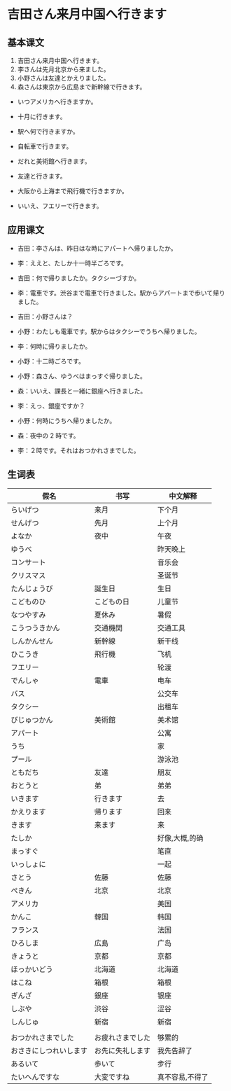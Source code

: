 # 吉田さん来月中国へ行きます

## 基本课文

1. 吉田さん来月中国へ行きます。
2. 李さんは先月北京から来ました。
3. 小野さんは友達とかえりました。
4. 森さんは東京から広島まで新幹線で行きます。

- いつアメリカへ行きますか。
- 十月に行きます。

- 駅へ何で行きますか。
- 自転車で行きます。

- だれと美術館へ行きます。
- 友達と行きます。

- 大阪から上海まで飛行機で行きますか。
- いいえ、フエリーで行きます。

## 应用课文

- 吉田：李さんは、昨日はな時にアパートへ帰りましたか。
- 李：ええと、たしか十一時半ごろです。
- 吉田：何で帰りましたか。タクシーづすか。
- 李：電車です。渋谷まで電車で行きました。駅からアパートまで歩いて帰りました。
- 吉田：小野さんは？
- 小野：わたしも電車です。駅からはタクシーでうちへ帰りました。
- 李：何時に帰りましたか。
- 小野：十二時ごろです。

- 小野：森さん、ゆうべはまっすぐ帰りました。
- 森：いいえ、課長と一緒に銀座へ行きました。
- 李：えっ、銀座ですか？
- 小野：何時にうちへ帰りましたか。
- 森：夜中の 2 時です。
- 李：２時です。それはおつかれさまでした。

## 生词表

| 假名                   | 书写             | 中文解释        |
| ---------------------- | ---------------- | --------------- |
| らいげつ               | 来月             | 下个月          |
| せんげつ               | 先月             | 上个月          |
| よなか                 | 夜中             | 午夜            |
| ゆうべ                 |                  | 昨天晚上        |
| コンサート             |                  | 音乐会          |
| クリスマス             |                  | 圣诞节          |
| たんじょうび           | 誕生日           | 生日            |
| こどものひ             | こどもの日       | 儿童节          |
| なつやすみ             | 夏休み           | 暑假            |
| こうつうきかん         | 交通機関         | 交通工具        |
| しんかんせん           | 新幹線           | 新干线          |
| ひこうき               | 飛行機           | 飞机            |
| フエリー               |                  | 轮渡            |
| でんしゃ               | 電車             | 电车            |
| バス                   |                  | 公交车          |
| タクシー               |                  | 出租车          |
| びじゅつかん           | 美術館           | 美术馆          |
| アパート               |                  | 公寓            |
| うち                   |                  | 家              |
| プール                 |                  | 游泳池          |
| ともだち               | 友達             | 朋友            |
| おとうと               | 弟               | 弟弟            |
| いきます               | 行きます         | 去              |
| かえります             | 帰ります         | 回来            |
| きます                 | 来ます           | 来              |
| たしか                 |                  | 好像,大概,的确  |
| まっすぐ               |                  | 笔直            |
| いっしょに             |                  | 一起            |
| さとう                 | 佐藤             | 佐藤            |
| ぺきん                 | 北京             | 北京            |
| アメリカ               |                  | 美国            |
| かんこ                 | 韓国             | 韩国            |
| フランス               |                  | 法国            |
| ひろしま               | 広島             | 广岛            |
| きょうと               | 京都             | 京都            |
| ほっかいどう           | 北海道           | 北海道          |
| はこね                 | 箱根             | 箱根            |
| ぎんざ                 | 銀座             | 银座            |
| しぶや                 | 渋谷             | 涩谷            |
| しんじゅ               | 新宿             | 新宿            |
|                        |                  |                 |
| おつかれさまでした     | お疲れさまでした | 够累的          |
| おさきにしつれいします | お先に失礼します | 我先告辞了      |
| あるいて               | 歩いて           | 步行            |
| たいへんですな         | 大変ですね       | 真不容易,不得了 |

